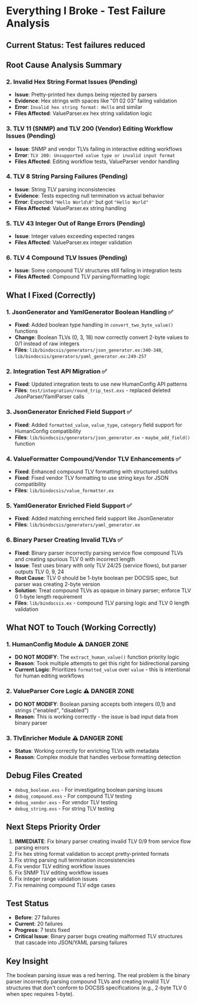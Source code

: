 # Everything I Broke - Test Failure Analysis

## Current Status: Test failures reduced

## Root Cause Analysis Summary

### 2. **Invalid Hex String Format Issues** (Pending)
- **Issue**: Pretty-printed hex dumps being rejected by parsers
- **Evidence**: Hex strings with spaces like "01 02 03" failing validation
- **Error**: `Invalid hex string format: Hello` and similar
- **Files Affected**: ValueParser.ex hex string validation logic

### 3. **TLV 11 (SNMP) and TLV 200 (Vendor) Editing Workflow Issues** (Pending)
- **Issue**: SNMP and vendor TLVs failing in interactive editing workflows
- **Error**: `TLV 200: Unsupported value type or invalid input format`
- **Files Affected**: Editing workflow tests, ValueParser vendor handling

### 4. **TLV 8 String Parsing Failures** (Pending)
- **Issue**: String TLV parsing inconsistencies
- **Evidence**: Tests expecting null termination vs actual behavior
- **Error**: Expected `"Hello World\0"` but got `"Hello World"`
- **Files Affected**: ValueParser.ex string handling

### 5. **TLV 43 Integer Out of Range Errors** (Pending)
- **Issue**: Integer values exceeding expected ranges
- **Files Affected**: ValueParser.ex integer validation

### 6. **TLV 4 Compound TLV Issues** (Pending)
- **Issue**: Some compound TLV structures still failing in integration tests
- **Files Affected**: Compound TLV parsing/formatting logic

## What I Fixed (Correctly)

### 1. **JsonGenerator and YamlGenerator Boolean Handling** ✅
- **Fixed**: Added boolean type handling in `convert_two_byte_value()` functions
- **Change**: Boolean TLVs (0, 3, 18) now correctly convert 2-byte values to 0/1 instead of raw integers
- **Files**: `lib/bindocsis/generators/json_generator.ex:340-348`, `lib/bindocsis/generators/yaml_generator.ex:249-257`

### 2. **Integration Test API Migration** ✅ 
- **Fixed**: Updated integration tests to use new HumanConfig API patterns
- **Files**: `test/integration/round_trip_test.exs` - replaced deleted JsonParser/YamlParser calls

### 3. **JsonGenerator Enriched Field Support** ✅
- **Fixed**: Added `formatted_value`, `value_type`, `category` field support for HumanConfig compatibility
- **Files**: `lib/bindocsis/generators/json_generator.ex` - `maybe_add_field()` function

### 4. **ValueFormatter Compound/Vendor TLV Enhancements** ✅
- **Fixed**: Enhanced compound TLV formatting with structured subtlvs
- **Fixed**: Fixed vendor TLV formatting to use string keys for JSON compatibility
- **Files**: `lib/bindocsis/value_formatter.ex`

### 5. **YamlGenerator Enriched Field Support** ✅
- **Fixed**: Added matching enriched field support like JsonGenerator
- **Files**: `lib/bindocsis/generators/yaml_generator.ex`

### 6. **Binary Parser Creating Invalid TLVs** ✅
- **Fixed**: Binary parser incorrectly parsing service flow compound TLVs and creating spurious TLV 0 with incorrect length
- **Issue**: Test uses binary with only TLV 24/25 (service flows), but parser outputs TLV 0, 9, 24
- **Root Cause**: TLV 0 should be 1-byte boolean per DOCSIS spec, but parser was creating 2-byte version
- **Solution**: Treat compound TLVs as opaque in binary parser; enforce TLV 0 1-byte length requirement
- **Files**: `lib/bindocsis.ex` - compound TLV parsing logic and TLV 0 length validation

## What NOT to Touch (Working Correctly)

### 1. **HumanConfig Module** ⚠️ DANGER ZONE
- **DO NOT MODIFY**: The `extract_human_value()` function priority logic
- **Reason**: Took multiple attempts to get this right for bidirectional parsing
- **Current Logic**: Prioritizes `formatted_value` over `value` - this is intentional for human editing workflows

### 2. **ValueParser Core Logic** ⚠️ DANGER ZONE  
- **DO NOT MODIFY**: Boolean parsing accepts both integers (0,1) and strings ("enabled", "disabled")
- **Reason**: This is working correctly - the issue is bad input data from binary parser

### 3. **TlvEnricher Module** ⚠️ DANGER ZONE
- **Status**: Working correctly for enriching TLVs with metadata
- **Reason**: Complex module that handles verbose formatting detection

## Debug Files Created
- `debug_boolean.exs` - For investigating boolean parsing issues
- `debug_compound.exs` - For compound TLV testing  
- `debug_vendor.exs` - For vendor TLV testing
- `debug_string.exs` - For string TLV testing

## Next Steps Priority Order

1. **IMMEDIATE**: Fix binary parser creating invalid TLV 0/9 from service flow parsing errors
2. Fix hex string format validation to accept pretty-printed formats
3. Fix string parsing null termination inconsistencies  
4. Fix vendor TLV editing workflow issues
5. Fix SNMP TLV editing workflow issues
6. Fix integer range validation issues
7. Fix remaining compound TLV edge cases

## Test Status
- **Before**: 27 failures
- **Current**: 20 failures  
- **Progress**: 7 tests fixed
- **Critical Issue**: Binary parser bugs creating malformed TLV structures that cascade into JSON/YAML parsing failures

## Key Insight
The boolean parsing issue was a red herring. The real problem is the binary parser incorrectly parsing compound TLVs and creating invalid TLV structures that don't conform to DOCSIS specifications (e.g., 2-byte TLV 0 when spec requires 1-byte).